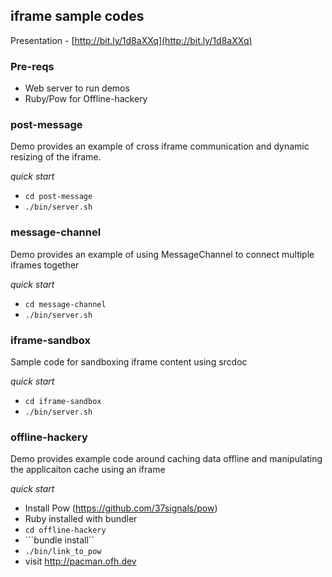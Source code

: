 iframe sample codes
------------------

Presentation - [http://bit.ly/1d8aXXq](http://bit.ly/1d8aXXq)

### Pre-reqs

* Web server to run demos
* Ruby/Pow for Offline-hackery

### post-message

Demo provides an example of cross iframe communication and dynamic resizing
of the iframe.

_quick start_

* ```cd post-message```
* ```./bin/server.sh```

### message-channel

Demo provides an example of using MessageChannel to connect multiple iframes
together

_quick start_

* ```cd message-channel```
* ```./bin/server.sh```

### iframe-sandbox

Sample code for sandboxing iframe content using srcdoc

_quick start_

* ```cd iframe-sandbox```
* ```./bin/server.sh```

### offline-hackery

Demo provides example code around caching data offline and manipulating the
applicaiton cache using an iframe

_quick start_

* Install Pow (https://github.com/37signals/pow)
* Ruby installed with bundler
* ```cd offline-hackery```
* ```bundle install``
* ```./bin/link_to_pow```
* visit http://pacman.ofh.dev
